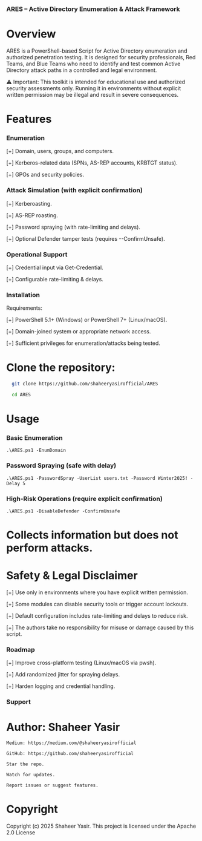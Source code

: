 ### ARES – Active Directory Enumeration & Attack Framework

# Overview
ARES is a PowerShell-based Script for Active Directory enumeration and authorized penetration testing.
It is designed for security professionals, Red Teams, and Blue Teams who need to identify and test 
common Active Directory attack paths in a controlled and legal environment.

⚠️ Important: This toolkit is intended for educational use and authorized security assessments only.
Running it in environments without explicit written permission may be illegal and result in severe consequences.


# Features
### Enumeration
[+] Domain, users, groups, and computers.

[+] Kerberos-related data (SPNs, AS-REP accounts, KRBTGT status).

[+] GPOs and security policies.

### Attack Simulation (with explicit confirmation)
[+] Kerberoasting.

[+] AS-REP roasting.

[+] Password spraying (with rate-limiting and delays).

[+] Optional Defender tamper tests (requires --ConfirmUnsafe).

### Operational Support
[+] Credential input via Get-Credential.

[+] Configurable rate-limiting & delays.

### Installation

Requirements:

[+] PowerShell 5.1+ (Windows) or PowerShell 7+ (Linux/macOS).

[+] Domain-joined system or appropriate network access.

[+] Sufficient privileges for enumeration/attacks being tested.

# Clone the repository:
```bash
  git clone https://github.com/shaheeryasirofficial/ARES

  cd ARES
```

# Usage 
### Basic Enumeration
``` .\ARES.ps1 -EnumDomain ```

### Password Spraying (safe with delay)
``` .\ARES.ps1 -PasswordSpray -UserList users.txt -Password Winter2025! -Delay 5 ```

### High-Risk Operations (require explicit confirmation)
``` .\ARES.ps1 -DisableDefender -ConfirmUnsafe ```

# Collects information but does not perform attacks.

# Safety & Legal Disclaimer
[+] Use only in environments where you have explicit written permission.

[+] Some modules can disable security tools or trigger account lockouts.

[+] Default configuration includes rate-limiting and delays to reduce risk.

[+] The authors take no responsibility for misuse or damage caused by this script.

### Roadmap
[+] Improve cross-platform testing (Linux/macOS via pwsh).

[+] Add randomized jitter for spraying delays.

[+] Harden logging and credential handling.

### Support
  # Author: Shaheer Yasir 
    Medium: https://medium.com/@shaheeryasirofficial
    
    GitHub: https://github.com/shaheeryasirofficial
    
    Star the repo.
    
    Watch for updates.
    
    Report issues or suggest features.
# Copyright
Copyright (c) 2025 Shaheer Yasir. This project is licensed under the Apache 2.0 License
